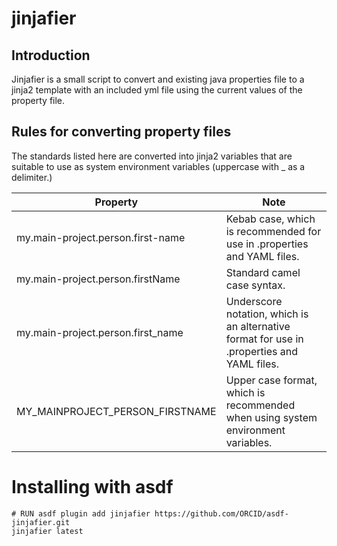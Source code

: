 # jinjafier

## Introduction

Jinjafier is a small script to convert and existing java properties file to a jinja2 template with an included yml file using the current values of the property file.

## Rules for converting property files

The standards listed here are converted into jinja2 variables that are suitable to use as system environment variables (uppercase with _ as a delimiter.)

|Property	| Note |
|---------|------|
|my.main-project.person.first-name  | Kebab case, which is recommended for use in .properties and YAML files.|
|my.main-project.person.firstName   | Standard camel case syntax.|
|my.main-project.person.first\_name  | Underscore notation, which is an alternative format for use in .properties and YAML files.|
|MY\_MAINPROJECT\_PERSON\_FIRSTNAME     | Upper case format, which is recommended when using system environment variables.|


# Installing with asdf
```
# RUN asdf plugin add jinjafier https://github.com/ORCID/asdf-jinjafier.git
jinjafier latest

